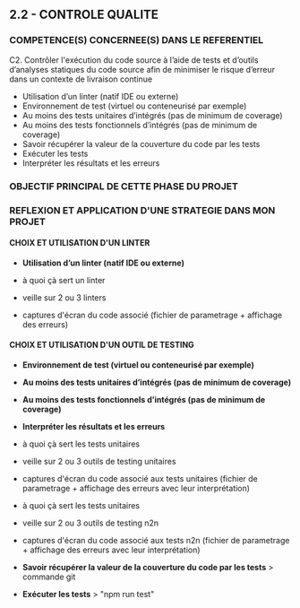 ## 2.2 - CONTROLE QUALITE

### COMPETENCE(S) CONCERNEE(S) DANS LE REFERENTIEL

C2. Contrôler l'exécution du code source à l’aide de tests et d’outils d’analyses statiques du code source afin de minimiser le risque d’erreur dans un contexte de livraison continue
- Utilisation d’un linter (natif IDE ou externe)
- Environnement de test (virtuel ou conteneurisé par exemple)
- Au moins des tests unitaires d’intégrés (pas de minimum de coverage)
- Au moins des tests fonctionnels d’intégrés (pas de minimum de coverage)
- Savoir récupérer la valeur de la couverture du code par les tests
- Exécuter les tests
- Interpréter les résultats et les erreurs

### OBJECTIF PRINCIPAL DE CETTE PHASE DU PROJET




### REFLEXION ET APPLICATION D'UNE STRATEGIE DANS MON PROJET


#### CHOIX ET UTILISATION D'UN LINTER
- **Utilisation d’un linter (natif IDE ou externe)** 

- à quoi çà sert un linter
- veille sur 2 ou 3 linters
- captures d'écran du code associé (fichier de parametrage + affichage des erreurs)




#### CHOIX ET UTILISATION D'UN OUTIL DE TESTING
- **Environnement de test (virtuel ou conteneurisé par exemple)**
- **Au moins des tests unitaires d’intégrés (pas de minimum de coverage)**
- **Au moins des tests fonctionnels d’intégrés (pas de minimum de coverage)**
- **Interpréter les résultats et les erreurs**


- à quoi çà sert les tests unitaires
- veille sur 2 ou 3 outils de testing unitaires
- captures d'écran du code associé aux tests unitaires (fichier de parametrage + affichage des erreurs avec leur interprétation)


- à quoi çà sert les tests unitaires
- veille sur 2 ou 3 outils de testing n2n
- captures d'écran du code associé aux tests n2n (fichier de parametrage + affichage des erreurs avec leur interprétation)


- **Savoir récupérer la valeur de la couverture du code par les tests** > commande git

- **Exécuter les tests** > "npm run test"



